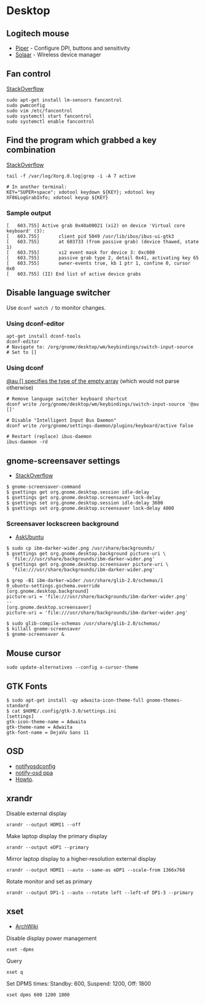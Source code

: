 # Desktop

## Logitech mouse

* [Piper](https://github.com/libratbag/piper) - Configure DPI, buttons and sensitivity
* [Solaar](https://github.com/pwr-Solaar/Solaar) - Wireless device manager

## Fan control

[StackOverflow](https://askubuntu.com/questions/22108/how-to-control-fan-speed)

```
sudo apt-get install lm-sensors fancontrol
sudo pwmconfig
sudo vim /etc/fancontrol
sudo systemctl start fancontrol
sudo systemctl enable fancontrol
```

## Find the program which grabbed a key combination

[StackOverflow](https://unix.stackexchange.com/a/261383)

```
tail -f /var/log/Xorg.0.log|grep -i -A 7 active

# In another terminal:
KEY="SUPER+space"; xdotool keydown ${KEY}; xdotool key XF86LogGrabInfo; xdotool keyup ${KEY}
```

### Sample output

```
[   603.755] Active grab 0x40a00021 (xi2) on device 'Virtual core keyboard' (3):
[   603.755]       client pid 5049 /usr/lib/ibus/ibus-ui-gtk3
[   603.755]       at 603733 (from passive grab) (device thawed, state 1)
[   603.755]       xi2 event mask for device 3: 0xc000
[   603.755]       passive grab type 2, detail 0x41, activating key 65
[   603.755]       owner-events true, kb 1 ptr 1, confine 0, cursor 0x0
[   603.755] (II) End list of active device grabs
```

## Disable language switcher

Use `dconf watch /` to monitor changes.

### Using dconf-editor
```
apt-get install dconf-tools
dconf-editor
# Navigate to: /org/gnome/desktop/wm/keybindings/switch-input-source
# Set to []
```

### Using dconf

[@au [] specifies the type of the empty array](https://developer.gnome.org/glib/stable/gvariant-text.html#gvariant-text-type-annotations) (which would not parse otherwise)

```
# Remove language switcher keyboard shortcut
dconf write /org/gnome/desktop/wm/keybindings/switch-input-source '@au []'

# Disable "Intelligent Input Bus Daemon"
dconf write /org/gnome/settings-daemon/plugins/keyboard/active false

# Restart (replace) ibus-daemon
ibus-daemon -rd
```

## gnome-screensaver settings
- [StackOverflow](http://superuser.com/questions/727120/make-gnome-screen-lock-after-1-hour-not-15-minutes)
```
$ gnome-screensaver-command
$ gsettings get org.gnome.desktop.session idle-delay
$ gsettings get org.gnome.desktop.screensaver lock-delay
$ gsettings set org.gnome.desktop.session idle-delay 3600
$ gsettings set org.gnome.desktop.screensaver lock-delay 4000
```

### Screensaver lockscreen background

* [AskUbuntu](https://askubuntu.com/a/1149151)

```
$ sudo cp ibm-darker-wider.png /usr/share/backgrounds/
$ gsettings get org.gnome.desktop.background picture-uri \
  'file:///usr/share/backgrounds/ibm-darker-wider.png'
$ gsettings get org.gnome.desktop.screensaver picture-uri \
  'file:///usr/share/backgrounds/ibm-darker-wider.png'

$ grep -B1 ibm-darker-wider /usr/share/glib-2.0/schemas/1
0_ubuntu-settings.gschema.override
[org.gnome.desktop.background]
picture-uri = 'file:///usr/share/backgrounds/ibm-darker-wider.png'
--
[org.gnome.desktop.screensaver]
picture-uri = 'file:///usr/share/backgrounds/ibm-darker-wider.png'

$ sudo glib-compile-schemas /usr/share/glib-2.0/schemas/
$ killall gnome-screensaver
$ gnome-screensaver &
```

## Mouse cursor

```
sudo update-alternatives --config x-cursor-theme
```

## GTK Fonts
```
$ sudo apt-get install -qy adwaita-icon-theme-full gnome-themes-standard
$ cat $HOME/.config/gtk-3.0/settings.ini
[settings]
gtk-icon-theme-name = Adwaita
gtk-theme-name = Adwaita
gtk-font-name = DejaVu Sans 11
```

## OSD
- [notifyosdconfig](https://github.com/amandeepg/notifyosdconfig)
- [notify-osd ppa](https://launchpad.net/~leolik/+archive/ubuntu/leolik)
- [Howto](http://www.webupd8.org/2016/05/customize-notifyosd-notification.html).

## xrandr

Disable external display
```
xrandr --output HDMI1 --off
```

Make laptop display the primary display
```
xrandr --output eDP1 --primary
```

Mirror laptop display to a higher-resolution external display
```
xrandr --output HDMI1 --auto --same-as eDP1 --scale-from 1366x768
```

Rotate monitor and set as primary
```
xrandr --output DP1-1 --auto --rotate left --left-of DP1-3 --primary
```

## xset

- [ArchWiki](https://wiki.archlinux.org/index.php/Display_Power_Management_Signaling)

Disable display power management
```
xset -dpms
```

Query
```
xset q
```
Set DPMS times: Standby: 600, Suspend: 1200, Off: 1800
```
xset dpms 600 1200 1800
```
